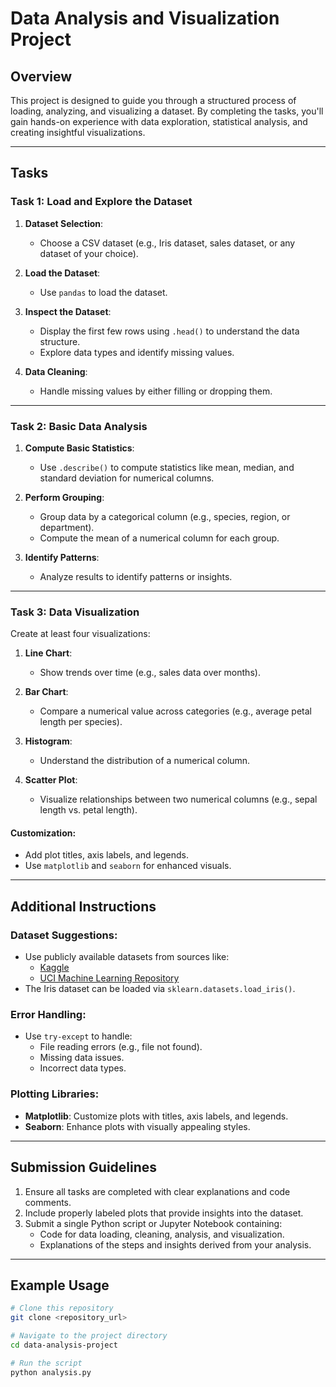 # Data Analysis and Visualization Project

## Overview
This project is designed to guide you through a structured process of loading, analyzing, and visualizing a dataset. By completing the tasks, you'll gain hands-on experience with data exploration, statistical analysis, and creating insightful visualizations.

---

## Tasks

### Task 1: Load and Explore the Dataset
1. **Dataset Selection**:
   - Choose a CSV dataset (e.g., Iris dataset, sales dataset, or any dataset of your choice).
   
2. **Load the Dataset**:
   - Use `pandas` to load the dataset.

3. **Inspect the Dataset**:
   - Display the first few rows using `.head()` to understand the data structure.
   - Explore data types and identify missing values.

4. **Data Cleaning**:
   - Handle missing values by either filling or dropping them.

---

### Task 2: Basic Data Analysis
1. **Compute Basic Statistics**:
   - Use `.describe()` to compute statistics like mean, median, and standard deviation for numerical columns.

2. **Perform Grouping**:
   - Group data by a categorical column (e.g., species, region, or department).
   - Compute the mean of a numerical column for each group.

3. **Identify Patterns**:
   - Analyze results to identify patterns or insights.

---

### Task 3: Data Visualization
Create at least four visualizations:
1. **Line Chart**:
   - Show trends over time (e.g., sales data over months).
   
2. **Bar Chart**:
   - Compare a numerical value across categories (e.g., average petal length per species).

3. **Histogram**:
   - Understand the distribution of a numerical column.

4. **Scatter Plot**:
   - Visualize relationships between two numerical columns (e.g., sepal length vs. petal length).

#### Customization:
- Add plot titles, axis labels, and legends.
- Use `matplotlib` and `seaborn` for enhanced visuals.

---

## Additional Instructions

### Dataset Suggestions:
- Use publicly available datasets from sources like:
  - [Kaggle](https://www.kaggle.com/)
  - [UCI Machine Learning Repository](https://archive.ics.uci.edu/ml/index.php)
- The Iris dataset can be loaded via `sklearn.datasets.load_iris()`.

### Error Handling:
- Use `try-except` to handle:
  - File reading errors (e.g., file not found).
  - Missing data issues.
  - Incorrect data types.

### Plotting Libraries:
- **Matplotlib**: Customize plots with titles, axis labels, and legends.
- **Seaborn**: Enhance plots with visually appealing styles.

---

## Submission Guidelines
1. Ensure all tasks are completed with clear explanations and code comments.
2. Include properly labeled plots that provide insights into the dataset.
3. Submit a single Python script or Jupyter Notebook containing:
   - Code for data loading, cleaning, analysis, and visualization.
   - Explanations of the steps and insights derived from your analysis.

---

## Example Usage
```bash
# Clone this repository
git clone <repository_url>

# Navigate to the project directory
cd data-analysis-project

# Run the script
python analysis.py
